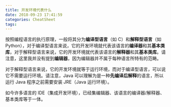```yaml
---
title: 开发环境代表什么
date: 2018-09-23 17:41:59
categories: CheatSheet
tags:
---
```


按照编程语言的执行原理，一般将其分为**编译型语言**（如 C）和**解释型语言**（如 Python），对于编译型语言来说，它的开发环境就代表该语言的**编译器**和其**基本类库**，对于解释型语言来说，它的开发环境就代表该语言的**解释器**和其**基本类库**。请注意，这里我并没有提到**编辑器**，因为编辑器并不属于每种语言所特有的范畴。

对于解释型语言来说，它的开发环境就等于运行环境，而对于编译型语言，可以说它不需要运行环境。请注意，Java 可以理解为是一种**先编译后解释**的语言，所以运行 Java 程序之前需要安装 JRE（Java 运行环境）。

如今许多语言的 IDE（集成开发环境），已经集编辑器、该语言的编译器/解释器、基本类库等于一体。